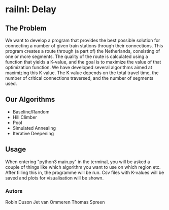 # railnl: Delay

## The Problem
We want to develop a program that provides the best possible solution for connecting a number of given train stations through their connections. This program creates a route through (a part of) the Netherlands, consisting of one or more segments. The quality of the route is calculated using a function that yields a K-value, and the goal is to maximize the value of that optimization function. We have developed several algorithms aimed at maximizing this K value. The K value depends on the total travel time, the number of critical connections traversed, and the number of segments used.

## Our Algorithms
- Baseline/Random
- Hill Climber
- Pool
- Simulated Annealing
- Iterative Deepening

## Usage
When entering "python3 main.py" in the terminal, you will be asked a couple of things like which algorithm you want to use on which region etc. After filling this in, the programme will be run. Csv files with K-values will be saved and plots for visualisation will be shown.

### Autors
Robin Duson
Jet van Ommeren
Thomas Spreen